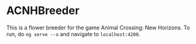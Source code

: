 # ACNHBreeder

This is a flower breeder for the game Animal Crossing: New Horizons. To run, do `ng serve --o` and navigate to `localhost:4200`.